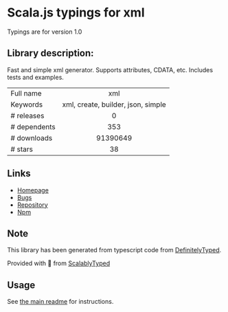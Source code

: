 
# Scala.js typings for xml

Typings are for version 1.0

## Library description:
Fast and simple xml generator. Supports attributes, CDATA, etc. Includes tests and examples.

|                    |                 |
| ------------------ | :-------------: |
| Full name          | xml |
| Keywords           | xml, create, builder, json, simple |
| # releases         | 0 |
| # dependents       | 353 |
| # downloads        | 91390649 |
| # stars            | 38 |

## Links
- [Homepage](http://github.com/dylang/node-xml)
- [Bugs](http://github.com/dylang/node-xml/issues)
- [Repository](https://github.com/dylang/node-xml)
- [Npm](https://www.npmjs.com/package/xml)
    


## Note
This library has been generated from typescript code from [DefinitelyTyped](https://definitelytyped.org).

Provided with :purple_heart: from [ScalablyTyped](https://github.com/oyvindberg/ScalablyTyped)

## Usage
See [the main readme](../../readme.md) for instructions.


